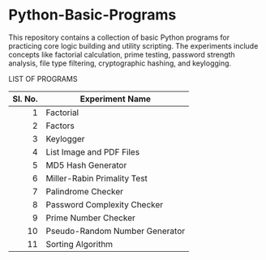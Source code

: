 # Python-Basic-Programs

This repository contains a collection of basic Python programs for practicing core logic building and utility scripting. The experiments include concepts like factorial calculation, prime testing, password strength analysis, file type filtering, cryptographic hashing, and keylogging.

LIST OF PROGRAMS

| Sl. No. | Experiment Name                |
| ------: | ------------------------------ |
|       1 | Factorial                      |
|       2 | Factors                        |
|       3 | Keylogger                      |
|       4 | List Image and PDF Files       |
|       5 | MD5 Hash Generator             |
|       6 | Miller-Rabin Primality Test    |
|       7 | Palindrome Checker             |
|       8 | Password Complexity Checker    |
|       9 | Prime Number Checker           |
|      10 | Pseudo-Random Number Generator |
|      11 | Sorting Algorithm              |
